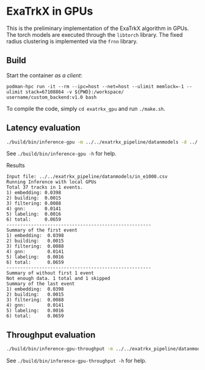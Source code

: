 # ExaTrkX in GPUs
This is the preliminary implementation of the ExaTrkX algorithm in GPUs.
The torch models are executed through the `libtorch` library. The fixed
radius clustering is implemented via the `frnn` library. 

## Build
Start the container *as a client*:
```bash!
podman-hpc run -it --rm --ipc=host --net=host --ulimit memlock=-1 --ulimit stack=67108864 -v ${PWD}:/workspace/ username/custom_backend:v1.0 bash
```

To compile the code, simply `cd exatrkx_gpu` and run `./make.sh`.

## Latency evaluation
```bash
./build/bin/inference-gpu -m ../../exatrkx_pipeline/datanmodels -d ../../exatrkx_pipeline/datanmodels/in_e1000.csv
```
See `./build/bin/inference-gpu -h` for help.

Results
```text
Input file: ../../exatrkx_pipeline/datanmodels/in_e1000.csv
Running Inference with local GPUs
Total 37 tracks in 1 events.
1) embedding: 0.0398
2) building:  0.0015
3) filtering: 0.0088
4) gnn:       0.0141
5) labeling:  0.0016
6) total:     0.0659
-----------------------------------------------------
Summary of the first event
1) embedding:  0.0398
2) building:   0.0015
3) filtering:  0.0088
4) gnn:        0.0141
5) labeling:   0.0016
6) total:      0.0659
-----------------------------------------------------
Summary of without first 1 event
Not enough data. 1 total and 1 skipped
Summary of the last event
1) embedding:  0.0398
2) building:   0.0015
3) filtering:  0.0088
4) gnn:        0.0141
5) labeling:   0.0016
6) total:      0.0659
```

## Throughput evaluation

```bash
./build/bin/inference-gpu-throughput -m ../../exatrkx_pipeline/datanmodels -d ../../exatrkx_pipeline/datanmodels/in_e1000.csv -t 1 
```
See `./build/bin/inference-gpu-throughput -h` for help.

